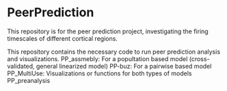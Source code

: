 # PeerPrediction
This repository is for the peer prediction project, investigating the firing timescales of different cortical regions.

This repository contains the necessary code to run peer prediction analysis and visualizations.
  PP_assmebly: For a popultation based model (cross-validated, general linearized model)
  PP-buz:      For a pairwise based model
  PP_MultiUse: Visualizations or functions for both types of models
  PP_preanalysis
